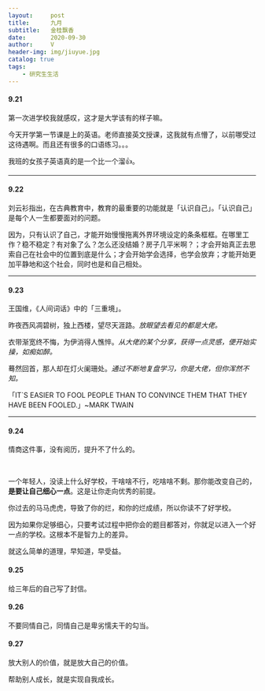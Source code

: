 ```yaml
---
layout:     post
title:      九月
subtitle:   金桂飘香
date:       2020-09-30
author:     V
header-img: img/jiuyue.jpg
catalog: true
tags:
    - 研究生生活
---
```


#### 9.21

第一次进学校我就感叹，这才是大学该有的样子嘛。


今天开学第一节课是上的英语。老师直接英文授课，这我就有点懵了，以前哪受过这待遇啊。而且还有很多的口语练习。。。

我班的女孩子英语真的是一个比一个溜👍。

---

#### 9.22

刘云衫指出，在古典教育中，教育的最重要的功能就是「认识自己」。「认识自己」是每个人一生都要面对的问题。

因为，只有认识了自己，才能开始慢慢拖离外界环境设定的条条框框。在哪里工作？稳不稳定？有对象了么？怎么还没结婚？房子几平米啊？；才会开始真正去思索自己在社会中的位置到底是什么；才会开始学会选择，也学会放弃；才能开始更加平静地和这个社会，同时也是和自己相处。

---

#### 9.23

王国维，《人间词话》中的「三重境」。

昨夜西风凋碧树，独上西楼，望尽天涯路。*放眼望去看见的都是大佬。*

衣带渐宽终不悔，为伊消得人憔悴。*从大佬的某个分享，获得一点灵感，便开始实操，如痴如醉。*

蓦然回首，那人却在灯火阑珊处。*通过不断地复盘学习，你是大佬，但你浑然不知。*


「IT`S EASIER TO FOOL PEOPLE THAN TO CONVINCE THEM THAT THEY HAVE BEEN FOOLED.」~MARK TWAIN

---

#### 9.24

情商这件事，没有阅历，提升不了什么的。

<br/>

一个年轻人，没读上什么好学校，干啥啥不行，吃啥啥不剩。那你能改变自己的，**是要让自己细心一点**。这是让你走向优秀的前提。

你过去的马马虎虎，导致了你的烂，和你的烂成绩，所以你读不了好学校。

因为如果你足够细心，只要考试过程中把你会的题目都答对，你就足以进入一个好一点的学校。这根本不是智力上的差异。

就这么简单的道理，早知道，早受益。

#### 9.25

给三年后的自己写了封信。

#### 9.26

不要同情自己，同情自己是卑劣懦夫干的勾当。

#### 9.27

放大别人的价值，就是放大自己的价值。

帮助别人成长，就是实现自我成长。